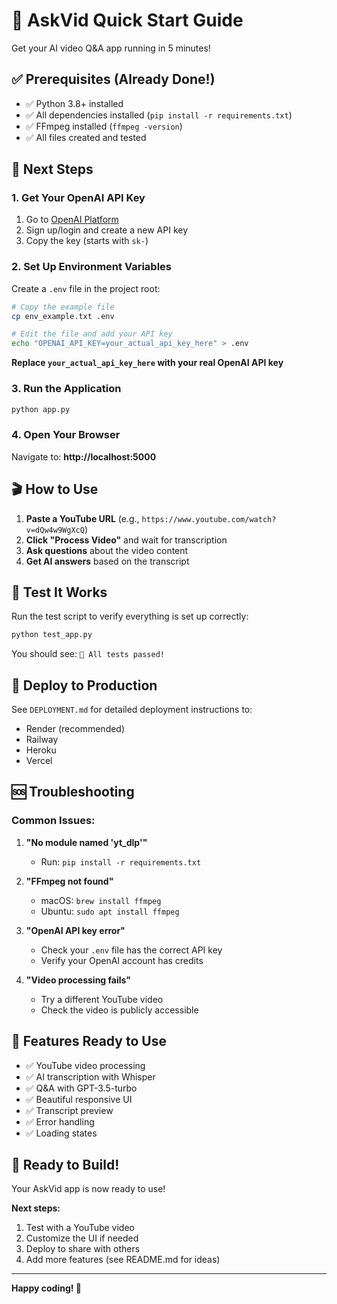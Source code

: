# 🚀 AskVid Quick Start Guide

Get your AI video Q&A app running in 5 minutes!

## ✅ Prerequisites (Already Done!)

- ✅ Python 3.8+ installed
- ✅ All dependencies installed (`pip install -r requirements.txt`)
- ✅ FFmpeg installed (`ffmpeg -version`)
- ✅ All files created and tested

## 🎯 Next Steps

### 1. Get Your OpenAI API Key

1. Go to [OpenAI Platform](https://platform.openai.com/api-keys)
2. Sign up/login and create a new API key
3. Copy the key (starts with `sk-`)

### 2. Set Up Environment Variables

Create a `.env` file in the project root:

```bash
# Copy the example file
cp env_example.txt .env

# Edit the file and add your API key
echo "OPENAI_API_KEY=your_actual_api_key_here" > .env
```

**Replace `your_actual_api_key_here` with your real OpenAI API key**

### 3. Run the Application

```bash
python app.py
```

### 4. Open Your Browser

Navigate to: **http://localhost:5000**

## 🎬 How to Use

1. **Paste a YouTube URL** (e.g., `https://www.youtube.com/watch?v=dQw4w9WgXcQ`)
2. **Click "Process Video"** and wait for transcription
3. **Ask questions** about the video content
4. **Get AI answers** based on the transcript

## 🧪 Test It Works

Run the test script to verify everything is set up correctly:

```bash
python test_app.py
```

You should see: `🎉 All tests passed!`

## 🚀 Deploy to Production

See `DEPLOYMENT.md` for detailed deployment instructions to:
- Render (recommended)
- Railway
- Heroku
- Vercel

## 🆘 Troubleshooting

### Common Issues:

1. **"No module named 'yt_dlp'"**
   - Run: `pip install -r requirements.txt`

2. **"FFmpeg not found"**
   - macOS: `brew install ffmpeg`
   - Ubuntu: `sudo apt install ffmpeg`

3. **"OpenAI API key error"**
   - Check your `.env` file has the correct API key
   - Verify your OpenAI account has credits

4. **"Video processing fails"**
   - Try a different YouTube video
   - Check the video is publicly accessible

## 📱 Features Ready to Use

- ✅ YouTube video processing
- ✅ AI transcription with Whisper
- ✅ Q&A with GPT-3.5-turbo
- ✅ Beautiful responsive UI
- ✅ Transcript preview
- ✅ Error handling
- ✅ Loading states

## 🎯 Ready to Build!

Your AskVid app is now ready to use! 

**Next steps:**
1. Test with a YouTube video
2. Customize the UI if needed
3. Deploy to share with others
4. Add more features (see README.md for ideas)

---

**Happy coding! 🎉** 